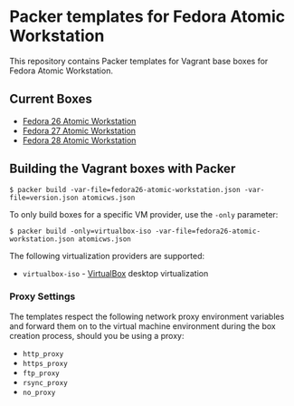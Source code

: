 # Packer templates for Fedora Atomic Workstation

This repository contains Packer templates for Vagrant base boxes for Fedora Atomic Workstation.

## Current Boxes

* [Fedora 26 Atomic Workstation](https://app.vagrantup.com/fkrull/boxes/fedora26-atomic-workstation)
* [Fedora 27 Atomic Workstation](https://app.vagrantup.com/fkrull/boxes/fedora27-atomic-workstation)
* [Fedora 28 Atomic Workstation](https://app.vagrantup.com/fkrull/boxes/fedora28-atomic-workstation)

## Building the Vagrant boxes with Packer

    $ packer build -var-file=fedora26-atomic-workstation.json -var-file=version.json atomicws.json

To only build boxes for a specific VM provider, use the `-only` parameter:

    $ packer build -only=virtualbox-iso -var-file=fedora26-atomic-workstation.json atomicws.json

The following virtualization providers are supported:

* `virtualbox-iso` - [VirtualBox](https://www.virtualbox.org) desktop virtualization

### Proxy Settings

The templates respect the following network proxy environment variables
and forward them on to the virtual machine environment during the box creation
process, should you be using a proxy:

* `http_proxy`
* `https_proxy`
* `ftp_proxy`
* `rsync_proxy`
* `no_proxy`
